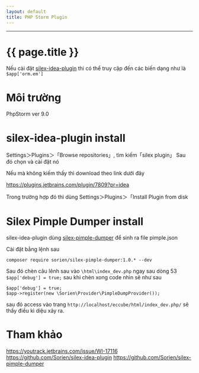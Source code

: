 ```yaml
---
layout: default
title: PHP Storm Plugin
---
```


---

# {{ page.title }}

Nếu cài đặt [silex-idea-plugin](https://github.com/Sorien/silex-idea-plugin) thi có thể truy cập đến các biến dạng như là `$app['orm.em']`


# Môi trường
PhpStorm ver 9.0

# silex-idea-plugin install
Settings＞Plugins＞「Browse repositories」, tìm kiếm「silex plugin」
Sau đó chọn và cài đặt nó

Nếu mà không kiếm thấy thì download theo link dưới đây

https://plugins.jetbrains.com/plugin/7809?pr=idea

Trong trường hợp đó thì dùng Settings＞Plugins＞「Install Plugin from disk

# Silex Pimple Dumper install
silex-idea-plugin dùng [silex-pimple-dumper](https://github.com/Sorien/silex-pimple-dumper) để sinh ra file pimple.json

Cài đặt bằng lệnh sau

`composer require sorien/silex-pimple-dumper:1.0.* --dev`

Sau đó chèn câu lênh sau vào `\html\index_dev.php` ngay sau dòng 53 `$app['debug'] = true;` sau khi chèn xong code nhìn
sẽ như sau

```
$app['debug'] = true;
$app->register(new \Sorien\Provider\PimpleDumpProvider());
```

sau đó access vào trang `http://localhost/eccube/html/index_dev.php/` sẽ thấy điều kì diệu xảy ra.

# Tham khảo
https://youtrack.jetbrains.com/issue/WI-17116
https://github.com/Sorien/silex-idea-plugin
https://github.com/Sorien/silex-pimple-dumper






